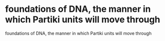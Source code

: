 # foundations of DNA, the manner in which Partiki units will move through

foundations of DNA, the manner in which Partiki units will move through